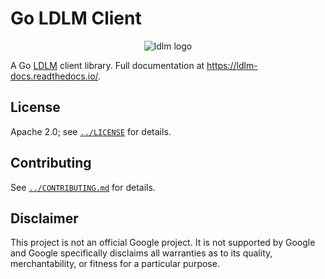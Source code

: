 # Go LDLM Client

<p align="center">
<img src="../images/LDLM%20Logo%20Symbol.png" alt="ldlm logo" />
</p>

A Go <a href="http://github.com/imoore76/ldlm" target="_blank">LDLM</a> client library.
Full documentation at 
<a href="https://ldlm-docs.readthedocs.io/" target="_blank">https://ldlm-docs.readthedocs.io/</a>.


## License

Apache 2.0; see [`../LICENSE`](../LICENSE) for details.

## Contributing

See [`../CONTRIBUTING.md`](../CONTRIBUTING.md) for details.

## Disclaimer

This project is not an official Google project. It is not supported by Google and Google specifically disclaims all warranties as to its quality, merchantability, or fitness for a particular purpose.
